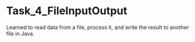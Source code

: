 # Task_4_FileInputOutput
 Learned to read data from a file, process it, and write the result to another file in Java.
